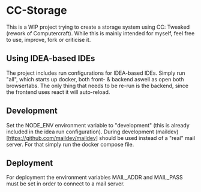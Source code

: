# CC-Storage
This is a WIP project trying to create a storage system using CC: Tweaked (rework of Computercraft).
While this is mainly intended for myself, feel free to use, improve, fork or criticise it.

## Using IDEA-based IDEs
The project includes run configurations for IDEA-based IDEs.
Simply run "all", which starts up docker, both front- & backend aswell as open both browsertabs.
The only thing that needs to be re-run is the backend, since the frontend uses react it will auto-reload.

## Development
Set the NODE_ENV environment variable to "development" (this is already included in the idea run configuration).
During development (maildev)[https://github.com/maildev/maildev] should be used instead of a "real" mail server. For that simply run the docker compose file.

## Deployment
For deployment the environment variables MAIL_ADDR and MAIL_PASS must be set in order to connect to a mail server.

